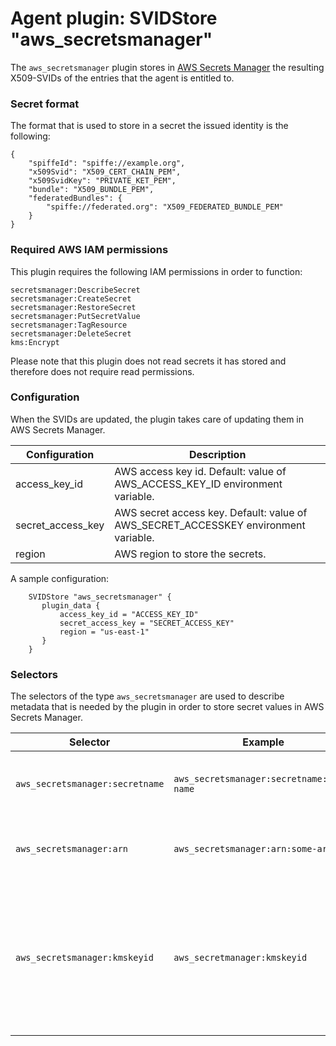 # Agent plugin: SVIDStore "aws_secretsmanager"

The `aws_secretsmanager` plugin stores in [AWS Secrets Manager](https://aws.amazon.com/es/secrets-manager/) the resulting X509-SVIDs of the entries that the agent is entitled to. 

### Secret format

The format that is used to store in a secret the issued identity is the following:

```
{
	"spiffeId": "spiffe://example.org",
	"x509Svid": "X509_CERT_CHAIN_PEM",
	"x509SvidKey": "PRIVATE_KET_PEM",
	"bundle": "X509_BUNDLE_PEM",
	"federatedBundles": {
		"spiffe://federated.org": "X509_FEDERATED_BUNDLE_PEM"
	}
}
```

### Required AWS IAM permissions

This plugin requires the following IAM permissions in order to function:

```
secretsmanager:DescribeSecret
secretsmanager:CreateSecret
secretsmanager:RestoreSecret
secretsmanager:PutSecretValue
secretsmanager:TagResource
secretsmanager:DeleteSecret
kms:Encrypt
```

Please note that this plugin does not read secrets it has stored and therefore does not require read permissions.

### Configuration

When the SVIDs are updated, the plugin takes care of updating them in AWS Secrets Manager.

| Configuration      | Description |
| ------------------ | ----------- |
| access_key_id      |  AWS access key id. Default: value of AWS_ACCESS_KEY_ID environment variable. |
| secret_access_key  |  AWS secret access key. Default: value of AWS_SECRET_ACCESSKEY environment variable. |
| region             |  AWS region to store the secrets. |

A sample configuration:

```
    SVIDStore "aws_secretsmanager" {
       plugin_data {
           access_key_id = "ACCESS_KEY_ID"
           secret_access_key = "SECRET_ACCESS_KEY"
           region = "us-east-1"
       }
    }
```

### Selectors

The selectors of the type `aws_secretsmanager` are used to describe metadata that is needed by the plugin in order to store secret values in AWS Secrets Manager.

| Selector                        | Example                                   | Description                                    |
| ------------------------------- | ----------------------------------------- | ---------------------------------------------- |
| `aws_secretsmanager:secretname` | `aws_secretsmanager:secretname:some-name` | Friendly name of the secret where the SVID is stored. If not specified `aws_secretsmanager:arn` must be defined |
| `aws_secretsmanager:arn`        | `aws_secretsmanager:arn:some-arn`         | The Amazon Resource Name (ARN) of the secret where the SVID is stored. If not specified, `aws_secretsmanager:secretname` must be defined |
| `aws_secretsmanager:kmskeyid`    | `aws_secretmanager:kmskeyid`              | Specifies the ARN, Key ID, or alias of the AWS KMS customer master key (CMK) to be used to encrypt the secrets. Any of the supported ways to identify a AWS KMS key ID can be used. If a CMK in a different account needs to be referenced, only the key ARN or the alias ARN can be used. If not specified, the AWS account's default CMK is used |

